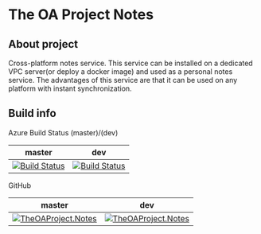 # The OA Project Notes



## About project

Сross-platform notes service. This service can be installed on a dedicated VPC server(or deploy a docker image) and used as a personal notes service. The advantages of this service are that it can be used on any platform with instant synchronization.

## Build info
Azure Build Status (master)/(dev)

| master   |  dev   |
|----------|-------------|
| [![Build Status](https://dev.azure.com/o2bionics-products/TheOAProject/_apis/build/status%2FTheOAProject.Notes?branchName=master)](https://dev.azure.com/o2bionics-products/TheOAProject/_build/latest?definitionId=65&branchName=master) | [![Build Status](https://dev.azure.com/o2bionics-products/TheOAProject/_apis/build/status%2FTheOAProject.Notes?branchName=dev)](https://dev.azure.com/o2bionics-products/TheOAProject/_build/latest?definitionId=65&branchName=dev) |

GitHub

| master   |  dev   ||----------|-------------|| [![TheOAProject.Notes](https://github.com/TheOAProject/TheOAProject.Notes/actions/workflows/github-ci.yml/badge.svg?branch=master)](https://github.com/TheOAProject/TheOAProject.Notes/actions/workflows/github-ci.yml) | [![TheOAProject.Notes](https://github.com/TheOAProject/TheOAProject.Notes/actions/workflows/github-ci.yml/badge.svg?branch=dev)](https://github.com/TheOAProject/TheOAProject.Notes/actions/workflows/github-ci.yml) |